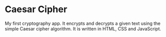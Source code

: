 # Caesar Cipher

My first cryptography app. It encrypts and decrypts a given text using the simple Caesar cipher algorithm. It is written in HTML, CSS and JavaScript.

